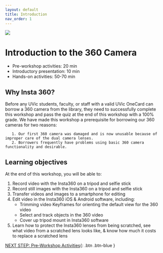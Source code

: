 ```yaml
---
layout: default
title: Introduction 
nav_order: 1
---
```

<img src="Insta.0.png"> 

# Introduction to the 360 Camera 

- Pre-workshop activities: 20 min 
- Introductory presentation: 10 min
- Hands-on activities: 50-70 min

## Why Insta 360? 

Before any UVic students, faculty, or staff with a valid UVic OneCard can borrow a 360 camera from the library, they need to successfully complete this workshop and pass the quiz at the end of this workshop with a 100% grade. We have made this workshop a prerequisite for borrowing our 360 cameras for two reasons:

       1. Our first 360 camera was damaged and is now unusable because of improper care of the dual camera lenses.
       2. Borrowers frequently have problems using basic 360 camera functionality and desirable.

## Learning objectives

At the end of this workshop, you will be able to:

1. Record video with the Insta360 on a tripod and selfie stick
2. Record still images with the Insta360 on a tripod and selfie stick
3. Transfer videos and images to a smartphone for editing
4. Edit video in the Insta360 iOS & Android software, including:
    - Trimming video Keyframes for orienting the default view for the 360 video
    - Select and track objects in the 360 video
    - Cover up tripod mount in Insta360 software
9. Learn how to protect the Insta360 lenses from being scratched, see what video from a scratched lens looks like, & know how much it costs to replace a scratched lens

[NEXT STEP: Pre-Workshop Activities](pre-workshop.html){: .btn .btn-blue }
